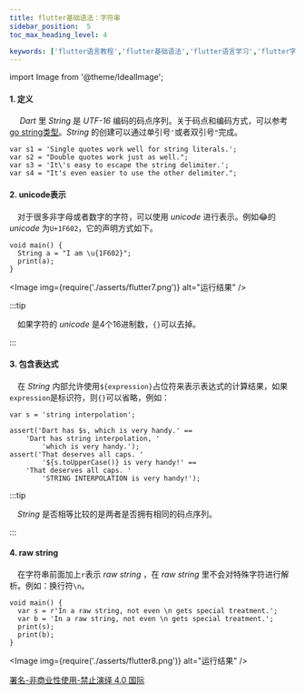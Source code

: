 ```yaml
---
title: flutter基础语法：字符串
sidebar_position:  5
toc_max_heading_level: 4

keywords: ['flutter语言教程','flutter基础语法','flutter语言学习','flutter字符串类型']
---
```


import Image from '@theme/IdealImage';

#### 1. 定义

  _Dart_ 里 _String_ 是 _UTF-16_ 编码的码点序列。关于码点和编码方式，可以参考[go string类型](../../golang/syntax/basic-syntax#7-rune-literals)。_String_ 的创建可以通过单引号`'`或者双引号`"`完成。

    var s1 = 'Single quotes work well for string literals.';
    var s2 = "Double quotes work just as well.";
    var s3 = 'It\'s easy to escape the string delimiter.';
    var s4 = "It's even easier to use the other delimiter.";

#### 2. unicode表示

 对于很多非字母或者数字的字符，可以使用 _unicode_ 进行表示。例如😂的 _unicode_ 为`U+1F602`，它的声明方式如下。

    void main() {
      String a = "I am \u{1F602}";
      print(a);
    }

<Image img={require('./asserts/flutter7.png')} alt="运行结果" /><br />

:::tip

 如果字符的 _unicode_ 是4个16进制数，`{}`可以去掉。

:::

#### 3. 包含表达式

 在 _String_ 内部允许使用`${expression}`占位符来表示表达式的计算结果，如果`expression`是标识符，则`{}`可以省略，例如：

    var s = 'string interpolation';

    assert('Dart has $s, which is very handy.' ==
        'Dart has string interpolation, '
            'which is very handy.');
    assert('That deserves all caps. '
            '${s.toUpperCase()} is very handy!' ==
        'That deserves all caps. '
            'STRING INTERPOLATION is very handy!');

:::tip

 _String_ 是否相等比较的是两者是否拥有相同的码点序列。

:::

#### 4. raw string

 在字符串前面加上`r`表示 _raw string_ ，在 _raw string_ 里不会对特殊字符进行解析。例如：换行符`\n`。

    void main() {
      var s = r'In a raw string, not even \n gets special treatment.';
      var b = 'In a raw string, not even \n gets special treatment.';
      print(s);
      print(b);
    }

<Image img={require('./asserts/flutter8.png')} alt="运行结果" /><br />

[署名-非商业性使用-禁止演绎 4.0 国际](https://creativecommons.org/licenses/by-nc-nd/4.0/deed.zh)
